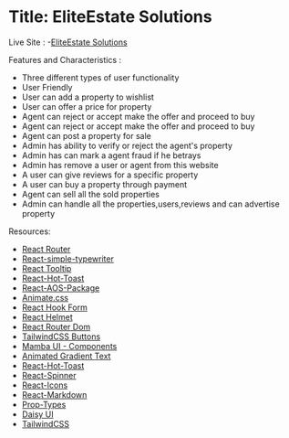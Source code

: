 # Title: EliteEstate Solutions

Live Site : 
-[EliteEstate Solutions](https://eliteestate-solutions.web.app/)

Features and Characteristics :
- Three different types of user functionality
- User Friendly
- User can add a property to wishlist 
- User can offer a price for property
- Agent can  reject or accept make the offer and proceed to buy
- Agent can  reject or accept make the offer and proceed to buy
- Agent can  post a property for sale
- Admin has ability to verify or reject the agent's property
- Admin has can mark a agent fraud if he betrays
- Admin has remove a user or agent from this website
- A user can give reviews for a specific property
- A user can buy a property through payment
- Agent can sell all the sold properties
- Admin can handle all the properties,users,reviews and can advertise property
 
 

Resources:
- [React Router](https://reactrouter.com/en/main)
- [React-simple-typewriter](https://www.npmjs.com/package/react-simple-typewriter)
- [React Tooltip](https://react-tooltip.com/)
- [React-Hot-Toast](https://react-hot-toast.com/)
- [React-AOS-Package](https://michalsnik.github.io/aos/)
- [Animate.css](https://animate.style/)
- [React Hook Form](https://react-hook-form.com/)
- [React Helmet](https://www.npmjs.com/package/react-helmet-async)
- [React Router Dom](https://reactrouter.com/en/main)
- [TailwindCSS Buttons](https://devdojo.com/tailwindcss/buttons)
- [Mamba UI - Components](https://mambaui.com/components)
- [Animated Gradient Text](https://www.andrealves.dev/blog/how-to-make-an-animated-gradient-text-with-tailwindcss/)
- [React-Hot-Toast](https://react-hot-toast.com/)
- [React-Spinner](https://www.npmjs.com/package/react-spinners)
- [React-Icons](https://react-icons.github.io/react-icons/)
- [React-Markdown](https://www.npmjs.com/package/react-markdown)
- [Prop-Types](https://www.npmjs.com/package/prop-types)
- [Daisy UI](https://daisyui.com/)
- [TailwindCSS](https://tailwindcss.com/)

